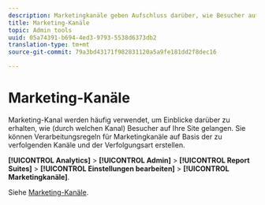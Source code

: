 ```yaml
---
description: Marketingkanäle geben Aufschluss darüber, wie Besucher auf Ihre Site gelangen. Sie können Verarbeitungsregeln für Marketingkanäle auf Basis der zu verfolgenden Kanäle und der Verfolgungsart erstellen.
title: Marketing-Kanäle
topic: Admin tools
uuid: 05a74391-b694-4ed3-9793-5538d6373db2
translation-type: tm+mt
source-git-commit: 79a3bd43171f982831120a5a9fe181dd2f8dec16

---
```



# Marketing-Kanäle

Marketing-Kanal werden häufig verwendet, um Einblicke darüber zu erhalten, wie (durch welchen Kanal) Besucher auf Ihre Site gelangen. Sie können Verarbeitungsregeln für Marketingkanäle auf Basis der zu verfolgenden Kanäle und der Verfolgungsart erstellen.

**[!UICONTROL Analytics]** > **[!UICONTROL Admin]** > **[!UICONTROL Report Suites]** > **[!UICONTROL Einstellungen bearbeiten]** > **[!UICONTROL Marketingkanäle]**.

Siehe [Marketing-Kanäle](/help/components/c-marketing-channels/analyze-mc.md).
